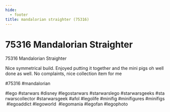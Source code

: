 ```yaml
---
hide:
  - footer
title: mandalorian straighter (75316)
---
```


# 75316 Mandalorian Straighter

75316 Mandalorian Straighter

Nice symmetrical build. Enjoyed putting it together and the mini pigs oh well done as well. No complaints, nice collection item for me

#75316 #mandalorian

#lego #starwars #disney #legostarwars #starwarslego #starwarsgeeks #starwarscollector #starwarsgeek #afol #legolife #minifig #minifigures #minifigs #legoaddict #legoworld  #legomania #legofan #legophoto 

